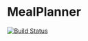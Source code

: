 # MealPlanner

[![Build Status](https://travis-ci.org/DMP-Software/MealPlanner.svg?branch=master)](https://travis-ci.org/DMP-Software/MealPlanner)
